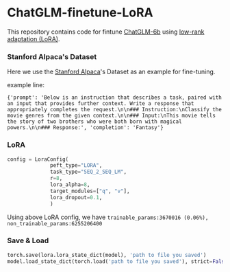 # ChatGLM-finetune-LoRA


This repository contains code for fintune [ChatGLM-6b](https://github.com/THUDM/ChatGLM-6B) using [low-rank adaptation (LoRA)](https://arxiv.org/pdf/2106.09685.pdf).

### Stanford Alpaca's Dataset

Here we use the [Stanford Alpaca](https://github.com/tatsu-lab/stanford_alpaca)'s Dataset as an example for fine-tuning.

example line: 

`{'prompt': 'Below is an instruction that describes a task, paired with an input that provides further context. Write a response that appropriately completes the request.\n\n### Instruction:\nClassify the movie genres from the given context.\n\n### Input:\nThis movie tells the story of two brothers who were both born with magical powers.\n\n### Response:',
 'completion': 'Fantasy'}`


### LoRA
```python
config = LoraConfig(
              peft_type="LORA", 
              task_type="SEQ_2_SEQ_LM", 
              r=8, 
              lora_alpha=8, 
              target_modules=["q", "v"],
              lora_dropout=0.1, 
              )
```
Using above LoRA config, we have `trainable_params:3670016 (0.06%), non_trainable_params:6255206400`

### Save & Load
```python
torch.save(lora.lora_state_dict(model), 'path to file you saved')
model.load_state_dict(torch.load('path to file you saved'), strict=False)
```
